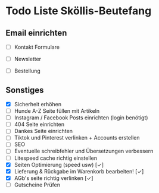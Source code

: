 # Todo Liste Sköllis-Beutefang

**Email einrichten**
---
- [ ] Kontakt Formulare
- [ ] Newsletter
- [ ] Bestellung



**Sonstiges**
---
- [x] Sicherheit erhöhen
- [ ] Hunde A-Z Seite füllen mit Artikeln
- [ ] Instagram / Facebook Posts einrichten (login benötigt)
- [ ] 404 Seite einrichten
- [ ] Dankes Seite einrichten
- [ ] Tiktok und Pinterest verlinken + Accounts erstellen
- [ ] SEO 
- [ ] Eventuelle schreibfehler und Übersetzungen verbessern
- [ ] Litespeed cache richtig einstellen
- [x] Seiten Optimierung (speed usw) [✓]
- [x] Lieferung & Rückgabe im Warenkorb bearbeiten! [✓]
- [x] AGb's seite richtig verlinken [✓]
- [ ] Gutscheine Prüfen
